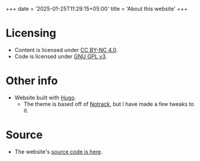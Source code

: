 +++
date = '2025-01-25T11:29:15+05:00'
title = 'About this website'
+++

# Licensing

- Content is licensed under [CC BY-NC 4.0](https://creativecommons.org/licenses/by-nc/4.0/).
- Code is licensed under [GNU GPL v3](https://www.gnu.org/licenses/gpl-3.0-standalone.html).

# Other info

- Website built with [Hugo](https://gohugo.io/).
  - The theme is based off of [Notrack](https://github.com/gevhaz/hugo-theme-notrack?tab=readme-ov-file), but I have made a few tweaks to it.

# Source

- The website's [source code is here](https://github.com/shayanaqvi/shayanaqvi.github.io).
